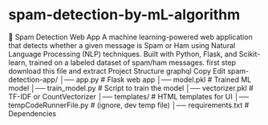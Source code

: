# spam-detection-by-mL-algorithm
📩 Spam Detection Web App
A machine learning-powered web application that detects whether a given message is Spam or Ham using Natural Language Processing (NLP) techniques.
Built with Python, Flask, and Scikit-learn, trained on a labeled dataset of spam/ham messages.
first step download this file and extract
 Project Structure
graphql
Copy
Edit
spam-detection-app/
│── app.py               # Flask web app
│── model.pkl            # Trained ML model
│── train_model.py       # Script to train the model
│── vectorizer.pkl       # TF-IDF or CountVectorizer
│── templates/           # HTML templates for UI
│── tempCodeRunnerFile.py # (ignore, dev temp file)
│── requirements.txt     # Dependencies

 
 

